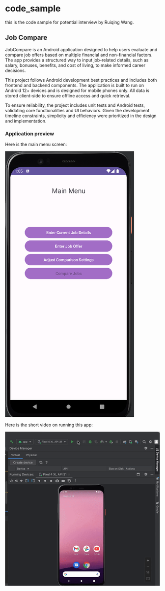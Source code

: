 # code_sample
 this is the code sample for potential interview by Ruiqing Wang. 
 
 ## Job Compare 
JobCompare is an Android application designed to help users evaluate and compare job offers based on multiple financial and non-financial factors. The app provides a structured way to input job-related details, such as salary, bonuses, benefits, and cost of living, to make informed career decisions.

This project follows Android development best practices and includes both frontend and backend components. The application is built to run on Android 12+ devices and is designed for mobile phones only. All data is stored client-side to ensure offline access and quick retrieval.

To ensure reliability, the project includes unit tests and Android tests, validating core functionalities and UI behaviors. Given the development timeline constraints, simplicity and efficiency were prioritized in the design and implementation.
### Application preview
Here is the main menu screen: 

![mainscreen](./pictures/MainMenu.png)

Here is the short video on running this app: 

![demo](./pictures/demo_fast.gif)
